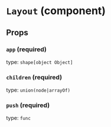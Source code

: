 `Layout` (component)
====================



Props
-----

### `app` (required)

type: `shape[object Object]`


### `children` (required)

type: `union(node|arrayOf)`


### `push` (required)

type: `func`

